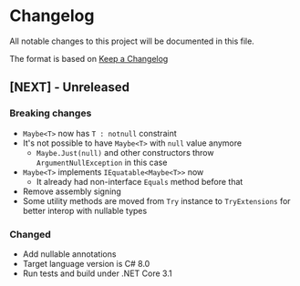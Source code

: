 # Changelog
All notable changes to this project will be documented in this file.

The format is based on [Keep a Changelog](https://keepachangelog.com/en/1.0.0/)

## [NEXT] - Unreleased

### Breaking changes
- `Maybe<T>` now has `T : notnull` constraint
- It's not possible to have `Maybe<T>` with `null` value anymore
    - `Maybe.Just(null)` and other constructors throw `ArgumentNullException` in this case
- `Maybe<T>` implements `IEquatable<Maybe<T>>` now
    - It already had non-interface `Equals` method before that
- Remove assembly signing
- Some utility methods are moved from `Try` instance to `TryExtensions` for better interop with nullable types

### Changed
- Add nullable annotations
- Target language version is C# 8.0
- Run tests and build under .NET Core 3.1
